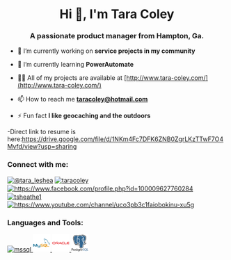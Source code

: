 <!---
taracoley/taracoley is a ✨ special ✨ repository because its `README.md` (this file) appears on your GitHub profile.
You can click the Preview link to take a look at your changes.
--->
<h1 align="center">Hi 👋, I'm Tara Coley</h1>
<h3 align="center">A passionate product manager from Hampton, Ga.</h3>

- 🔭 I’m currently working on **service projects in my community**

- 🌱 I’m currently learning **PowerAutomate**

- 👨‍💻 All of my projects are available at [http://www.tara-coley.com/](http://www.tara-coley.com/)

- 📫 How to reach me **taracoley@hotmail.com**

- ⚡ Fun fact **I like geocaching and the outdoors**

-Direct link to resume is here:https://drive.google.com/file/d/1NKm4Fc7DFK6ZNB0ZgrLKzTTwF7O4Mvfd/view?usp=sharing

<h3 align="left">Connect with me:</h3>
<p align="left">
<a href="https://twitter.com/@tara_leshea" target="blank"><img align="center" src="https://raw.githubusercontent.com/rahuldkjain/github-profile-readme-generator/master/src/images/icons/Social/twitter.svg" alt="@tara_leshea" height="30" width="40" /></a>
<a href="https://linkedin.com/in/taracoley" target="blank"><img align="center" src="https://raw.githubusercontent.com/rahuldkjain/github-profile-readme-generator/master/src/images/icons/Social/linked-in-alt.svg" alt="taracoley" height="30" width="40" /></a>
<a href="https://fb.com/https://www.facebook.com/profile.php?id=100009627760284" target="blank"><img align="center" src="https://raw.githubusercontent.com/rahuldkjain/github-profile-readme-generator/master/src/images/icons/Social/facebook.svg" alt="https://www.facebook.com/profile.php?id=100009627760284" height="30" width="40" /></a>
<a href="https://instagram.com/tsheathe1" target="blank"><img align="center" src="https://raw.githubusercontent.com/rahuldkjain/github-profile-readme-generator/master/src/images/icons/Social/instagram.svg" alt="tsheathe1" height="30" width="40" /></a>
<a href="https://www.youtube.com/c/https://www.youtube.com/channel/uco3pb3c1faiobokinu-xu5g" target="blank"><img align="center" src="https://raw.githubusercontent.com/rahuldkjain/github-profile-readme-generator/master/src/images/icons/Social/youtube.svg" alt="https://www.youtube.com/channel/uco3pb3c1faiobokinu-xu5g" height="30" width="40" /></a>
</p>

<h3 align="left">Languages and Tools:</h3>
<p align="left"> <a href="https://www.microsoft.com/en-us/sql-server" target="_blank" rel="noreferrer"> <img src="https://www.svgrepo.com/show/303229/microsoft-sql-server-logo.svg" alt="mssql" width="40" height="40"/> </a> <a href="https://www.mysql.com/" target="_blank" rel="noreferrer"> <img src="https://raw.githubusercontent.com/devicons/devicon/master/icons/mysql/mysql-original-wordmark.svg" alt="mysql" width="40" height="40"/> </a> <a href="https://www.oracle.com/" target="_blank" rel="noreferrer"> <img src="https://raw.githubusercontent.com/devicons/devicon/master/icons/oracle/oracle-original.svg" alt="oracle" width="40" height="40"/> </a> <a href="https://www.postgresql.org" target="_blank" rel="noreferrer"> <img src="https://raw.githubusercontent.com/devicons/devicon/master/icons/postgresql/postgresql-original-wordmark.svg" alt="postgresql" width="40" height="40"/> </a> </p>
